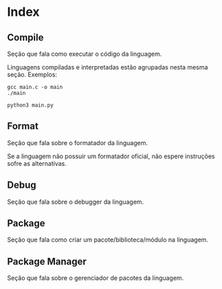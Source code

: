 # Index

## Compile
Seção que fala como executar o código da linguagem.  

Linguagens compiladas e interpretadas estão agrupadas nesta mesma seção. Exemplos:  

```title="Linguagem compilada (C)"
gcc main.c -o main
./main
```

```title="Linguagem interpretada (Python)"
python3 main.py
```

## Format
Seção que fala sobre o formatador da linguagem.  

Se a linguagem não possuir um formatador oficial, não espere instruções sofre as alternativas.  

## Debug
Seção que fala sobre o debugger da linguagem.  

## Package
Seção que fala como criar um pacote/biblioteca/módulo na linguagem.  

## Package Manager
Seção que fala sobre o gerenciador de pacotes da linguagem.  